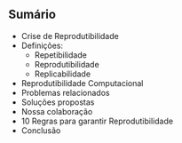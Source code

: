 ## Sumário

- Crise de Reprodutibilidade
- Definições:
  - Repetibilidade
  - Reprodutibilidade
  - Replicabilidade
- Reprodutibilidade Computacional
- Problemas relacionados
- Soluções propostas
- Nossa colaboração
- 10 Regras para garantir Reprodutibilidade
- Conclusão
